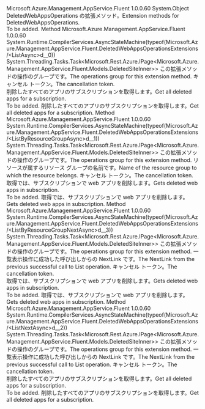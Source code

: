 <Type Name="DeletedWebAppsOperationsExtensions" FullName="Microsoft.Azure.Management.AppService.Fluent.DeletedWebAppsOperationsExtensions">
  <TypeSignature Language="C#" Value="public static class DeletedWebAppsOperationsExtensions" />
  <TypeSignature Language="ILAsm" Value=".class public auto ansi abstract sealed beforefieldinit DeletedWebAppsOperationsExtensions extends System.Object" />
  <TypeSignature Language="DocId" Value="T:Microsoft.Azure.Management.AppService.Fluent.DeletedWebAppsOperationsExtensions" />
  <TypeSignature Language="VB.NET" Value="Public Module DeletedWebAppsOperationsExtensions" />
  <TypeSignature Language="F#" Value="type DeletedWebAppsOperationsExtensions = class" />
  <AssemblyInfo>
    <AssemblyName>Microsoft.Azure.Management.AppService.Fluent</AssemblyName>
    <AssemblyVersion>1.0.0.60</AssemblyVersion>
  </AssemblyInfo>
  <Base>
    <BaseTypeName>System.Object</BaseTypeName>
  </Base>
  <Interfaces />
  <Docs>
    <summary>
            <span data-ttu-id="69d10-101">DeletedWebAppsOperations の拡張メソッド。</span><span class="sxs-lookup"><span data-stu-id="69d10-101">Extension methods for DeletedWebAppsOperations.</span></span>
            </summary>
    <remarks>To be added.</remarks>
  </Docs>
  <Members>
    <Member MemberName="ListAsync">
      <MemberSignature Language="C#" Value="public static System.Threading.Tasks.Task&lt;Microsoft.Rest.Azure.IPage&lt;Microsoft.Azure.Management.AppService.Fluent.Models.DeletedSiteInner&gt;&gt; ListAsync (this Microsoft.Azure.Management.AppService.Fluent.IDeletedWebAppsOperations operations, System.Threading.CancellationToken cancellationToken = null);" />
      <MemberSignature Language="ILAsm" Value=".method public static hidebysig class System.Threading.Tasks.Task`1&lt;class Microsoft.Rest.Azure.IPage`1&lt;class Microsoft.Azure.Management.AppService.Fluent.Models.DeletedSiteInner&gt;&gt; ListAsync(class Microsoft.Azure.Management.AppService.Fluent.IDeletedWebAppsOperations operations, valuetype System.Threading.CancellationToken cancellationToken) cil managed" />
      <MemberSignature Language="DocId" Value="M:Microsoft.Azure.Management.AppService.Fluent.DeletedWebAppsOperationsExtensions.ListAsync(Microsoft.Azure.Management.AppService.Fluent.IDeletedWebAppsOperations,System.Threading.CancellationToken)" />
      <MemberSignature Language="F#" Value="static member ListAsync : Microsoft.Azure.Management.AppService.Fluent.IDeletedWebAppsOperations * System.Threading.CancellationToken -&gt; System.Threading.Tasks.Task&lt;Microsoft.Rest.Azure.IPage&lt;Microsoft.Azure.Management.AppService.Fluent.Models.DeletedSiteInner&gt;&gt;" Usage="Microsoft.Azure.Management.AppService.Fluent.DeletedWebAppsOperationsExtensions.ListAsync (operations, cancellationToken)" />
      <MemberType>Method</MemberType>
      <AssemblyInfo>
        <AssemblyName>Microsoft.Azure.Management.AppService.Fluent</AssemblyName>
        <AssemblyVersion>1.0.0.60</AssemblyVersion>
      </AssemblyInfo>
      <Attributes>
        <Attribute>
          <AttributeName>System.Runtime.CompilerServices.AsyncStateMachine(typeof(Microsoft.Azure.Management.AppService.Fluent.DeletedWebAppsOperationsExtensions/&lt;ListAsync&gt;d__0))</AttributeName>
        </Attribute>
      </Attributes>
      <ReturnValue>
        <ReturnType>System.Threading.Tasks.Task&lt;Microsoft.Rest.Azure.IPage&lt;Microsoft.Azure.Management.AppService.Fluent.Models.DeletedSiteInner&gt;&gt;</ReturnType>
      </ReturnValue>
      <Parameters>
        <Parameter Name="operations" Type="Microsoft.Azure.Management.AppService.Fluent.IDeletedWebAppsOperations" RefType="this" />
        <Parameter Name="cancellationToken" Type="System.Threading.CancellationToken" />
      </Parameters>
      <Docs>
        <param name="operations">
            <span data-ttu-id="69d10-102">この拡張メソッドの操作のグループです。</span><span class="sxs-lookup"><span data-stu-id="69d10-102">The operations group for this extension method.</span></span>
            </param>
        <param name="cancellationToken">
            <span data-ttu-id="69d10-103">キャンセル トークン。</span><span class="sxs-lookup"><span data-stu-id="69d10-103">The cancellation token.</span></span>
            </param>
        <summary>
            <span data-ttu-id="69d10-104">削除したすべてのアプリのサブスクリプションを取得します。</span><span class="sxs-lookup"><span data-stu-id="69d10-104">Get all deleted apps for a subscription.</span></span>
            </summary>
        <returns>To be added.</returns>
        <remarks>
            <span data-ttu-id="69d10-105">削除したすべてのアプリのサブスクリプションを取得します。</span><span class="sxs-lookup"><span data-stu-id="69d10-105">Get all deleted apps for a subscription.</span></span>
            </remarks>
      </Docs>
    </Member>
    <Member MemberName="ListByResourceGroupAsync">
      <MemberSignature Language="C#" Value="public static System.Threading.Tasks.Task&lt;Microsoft.Rest.Azure.IPage&lt;Microsoft.Azure.Management.AppService.Fluent.Models.DeletedSiteInner&gt;&gt; ListByResourceGroupAsync (this Microsoft.Azure.Management.AppService.Fluent.IDeletedWebAppsOperations operations, string resourceGroupName, System.Threading.CancellationToken cancellationToken = null);" />
      <MemberSignature Language="ILAsm" Value=".method public static hidebysig class System.Threading.Tasks.Task`1&lt;class Microsoft.Rest.Azure.IPage`1&lt;class Microsoft.Azure.Management.AppService.Fluent.Models.DeletedSiteInner&gt;&gt; ListByResourceGroupAsync(class Microsoft.Azure.Management.AppService.Fluent.IDeletedWebAppsOperations operations, string resourceGroupName, valuetype System.Threading.CancellationToken cancellationToken) cil managed" />
      <MemberSignature Language="DocId" Value="M:Microsoft.Azure.Management.AppService.Fluent.DeletedWebAppsOperationsExtensions.ListByResourceGroupAsync(Microsoft.Azure.Management.AppService.Fluent.IDeletedWebAppsOperations,System.String,System.Threading.CancellationToken)" />
      <MemberSignature Language="F#" Value="static member ListByResourceGroupAsync : Microsoft.Azure.Management.AppService.Fluent.IDeletedWebAppsOperations * string * System.Threading.CancellationToken -&gt; System.Threading.Tasks.Task&lt;Microsoft.Rest.Azure.IPage&lt;Microsoft.Azure.Management.AppService.Fluent.Models.DeletedSiteInner&gt;&gt;" Usage="Microsoft.Azure.Management.AppService.Fluent.DeletedWebAppsOperationsExtensions.ListByResourceGroupAsync (operations, resourceGroupName, cancellationToken)" />
      <MemberType>Method</MemberType>
      <AssemblyInfo>
        <AssemblyName>Microsoft.Azure.Management.AppService.Fluent</AssemblyName>
        <AssemblyVersion>1.0.0.60</AssemblyVersion>
      </AssemblyInfo>
      <Attributes>
        <Attribute>
          <AttributeName>System.Runtime.CompilerServices.AsyncStateMachine(typeof(Microsoft.Azure.Management.AppService.Fluent.DeletedWebAppsOperationsExtensions/&lt;ListByResourceGroupAsync&gt;d__1))</AttributeName>
        </Attribute>
      </Attributes>
      <ReturnValue>
        <ReturnType>System.Threading.Tasks.Task&lt;Microsoft.Rest.Azure.IPage&lt;Microsoft.Azure.Management.AppService.Fluent.Models.DeletedSiteInner&gt;&gt;</ReturnType>
      </ReturnValue>
      <Parameters>
        <Parameter Name="operations" Type="Microsoft.Azure.Management.AppService.Fluent.IDeletedWebAppsOperations" RefType="this" />
        <Parameter Name="resourceGroupName" Type="System.String" />
        <Parameter Name="cancellationToken" Type="System.Threading.CancellationToken" />
      </Parameters>
      <Docs>
        <param name="operations">
            <span data-ttu-id="69d10-106">この拡張メソッドの操作のグループです。</span><span class="sxs-lookup"><span data-stu-id="69d10-106">The operations group for this extension method.</span></span>
            </param>
        <param name="resourceGroupName">
            <span data-ttu-id="69d10-107">リソースが属するリソース グループの名前です。</span><span class="sxs-lookup"><span data-stu-id="69d10-107">Name of the resource group to which the resource belongs.</span></span>
            </param>
        <param name="cancellationToken">
            <span data-ttu-id="69d10-108">キャンセル トークン。</span><span class="sxs-lookup"><span data-stu-id="69d10-108">The cancellation token.</span></span>
            </param>
        <summary>
            <span data-ttu-id="69d10-109">取得では、サブスクリプションで web アプリを削除します。</span><span class="sxs-lookup"><span data-stu-id="69d10-109">Gets deleted web apps in subscription.</span></span>
            </summary>
        <returns>To be added.</returns>
        <remarks>
            <span data-ttu-id="69d10-110">取得では、サブスクリプションで web アプリを削除します。</span><span class="sxs-lookup"><span data-stu-id="69d10-110">Gets deleted web apps in subscription.</span></span>
            </remarks>
      </Docs>
    </Member>
    <Member MemberName="ListByResourceGroupNextAsync">
      <MemberSignature Language="C#" Value="public static System.Threading.Tasks.Task&lt;Microsoft.Rest.Azure.IPage&lt;Microsoft.Azure.Management.AppService.Fluent.Models.DeletedSiteInner&gt;&gt; ListByResourceGroupNextAsync (this Microsoft.Azure.Management.AppService.Fluent.IDeletedWebAppsOperations operations, string nextPageLink, System.Threading.CancellationToken cancellationToken = null);" />
      <MemberSignature Language="ILAsm" Value=".method public static hidebysig class System.Threading.Tasks.Task`1&lt;class Microsoft.Rest.Azure.IPage`1&lt;class Microsoft.Azure.Management.AppService.Fluent.Models.DeletedSiteInner&gt;&gt; ListByResourceGroupNextAsync(class Microsoft.Azure.Management.AppService.Fluent.IDeletedWebAppsOperations operations, string nextPageLink, valuetype System.Threading.CancellationToken cancellationToken) cil managed" />
      <MemberSignature Language="DocId" Value="M:Microsoft.Azure.Management.AppService.Fluent.DeletedWebAppsOperationsExtensions.ListByResourceGroupNextAsync(Microsoft.Azure.Management.AppService.Fluent.IDeletedWebAppsOperations,System.String,System.Threading.CancellationToken)" />
      <MemberSignature Language="F#" Value="static member ListByResourceGroupNextAsync : Microsoft.Azure.Management.AppService.Fluent.IDeletedWebAppsOperations * string * System.Threading.CancellationToken -&gt; System.Threading.Tasks.Task&lt;Microsoft.Rest.Azure.IPage&lt;Microsoft.Azure.Management.AppService.Fluent.Models.DeletedSiteInner&gt;&gt;" Usage="Microsoft.Azure.Management.AppService.Fluent.DeletedWebAppsOperationsExtensions.ListByResourceGroupNextAsync (operations, nextPageLink, cancellationToken)" />
      <MemberType>Method</MemberType>
      <AssemblyInfo>
        <AssemblyName>Microsoft.Azure.Management.AppService.Fluent</AssemblyName>
        <AssemblyVersion>1.0.0.60</AssemblyVersion>
      </AssemblyInfo>
      <Attributes>
        <Attribute>
          <AttributeName>System.Runtime.CompilerServices.AsyncStateMachine(typeof(Microsoft.Azure.Management.AppService.Fluent.DeletedWebAppsOperationsExtensions/&lt;ListByResourceGroupNextAsync&gt;d__3))</AttributeName>
        </Attribute>
      </Attributes>
      <ReturnValue>
        <ReturnType>System.Threading.Tasks.Task&lt;Microsoft.Rest.Azure.IPage&lt;Microsoft.Azure.Management.AppService.Fluent.Models.DeletedSiteInner&gt;&gt;</ReturnType>
      </ReturnValue>
      <Parameters>
        <Parameter Name="operations" Type="Microsoft.Azure.Management.AppService.Fluent.IDeletedWebAppsOperations" RefType="this" />
        <Parameter Name="nextPageLink" Type="System.String" />
        <Parameter Name="cancellationToken" Type="System.Threading.CancellationToken" />
      </Parameters>
      <Docs>
        <param name="operations">
            <span data-ttu-id="69d10-111">この拡張メソッドの操作のグループです。</span><span class="sxs-lookup"><span data-stu-id="69d10-111">The operations group for this extension method.</span></span>
            </param>
        <param name="nextPageLink">
            <span data-ttu-id="69d10-112">一覧表示操作に成功した呼び出しからの NextLink です。</span><span class="sxs-lookup"><span data-stu-id="69d10-112">The NextLink from the previous successful call to List operation.</span></span>
            </param>
        <param name="cancellationToken">
            <span data-ttu-id="69d10-113">キャンセル トークン。</span><span class="sxs-lookup"><span data-stu-id="69d10-113">The cancellation token.</span></span>
            </param>
        <summary>
            <span data-ttu-id="69d10-114">取得では、サブスクリプションで web アプリを削除します。</span><span class="sxs-lookup"><span data-stu-id="69d10-114">Gets deleted web apps in subscription.</span></span>
            </summary>
        <returns>To be added.</returns>
        <remarks>
            <span data-ttu-id="69d10-115">取得では、サブスクリプションで web アプリを削除します。</span><span class="sxs-lookup"><span data-stu-id="69d10-115">Gets deleted web apps in subscription.</span></span>
            </remarks>
      </Docs>
    </Member>
    <Member MemberName="ListNextAsync">
      <MemberSignature Language="C#" Value="public static System.Threading.Tasks.Task&lt;Microsoft.Rest.Azure.IPage&lt;Microsoft.Azure.Management.AppService.Fluent.Models.DeletedSiteInner&gt;&gt; ListNextAsync (this Microsoft.Azure.Management.AppService.Fluent.IDeletedWebAppsOperations operations, string nextPageLink, System.Threading.CancellationToken cancellationToken = null);" />
      <MemberSignature Language="ILAsm" Value=".method public static hidebysig class System.Threading.Tasks.Task`1&lt;class Microsoft.Rest.Azure.IPage`1&lt;class Microsoft.Azure.Management.AppService.Fluent.Models.DeletedSiteInner&gt;&gt; ListNextAsync(class Microsoft.Azure.Management.AppService.Fluent.IDeletedWebAppsOperations operations, string nextPageLink, valuetype System.Threading.CancellationToken cancellationToken) cil managed" />
      <MemberSignature Language="DocId" Value="M:Microsoft.Azure.Management.AppService.Fluent.DeletedWebAppsOperationsExtensions.ListNextAsync(Microsoft.Azure.Management.AppService.Fluent.IDeletedWebAppsOperations,System.String,System.Threading.CancellationToken)" />
      <MemberSignature Language="F#" Value="static member ListNextAsync : Microsoft.Azure.Management.AppService.Fluent.IDeletedWebAppsOperations * string * System.Threading.CancellationToken -&gt; System.Threading.Tasks.Task&lt;Microsoft.Rest.Azure.IPage&lt;Microsoft.Azure.Management.AppService.Fluent.Models.DeletedSiteInner&gt;&gt;" Usage="Microsoft.Azure.Management.AppService.Fluent.DeletedWebAppsOperationsExtensions.ListNextAsync (operations, nextPageLink, cancellationToken)" />
      <MemberType>Method</MemberType>
      <AssemblyInfo>
        <AssemblyName>Microsoft.Azure.Management.AppService.Fluent</AssemblyName>
        <AssemblyVersion>1.0.0.60</AssemblyVersion>
      </AssemblyInfo>
      <Attributes>
        <Attribute>
          <AttributeName>System.Runtime.CompilerServices.AsyncStateMachine(typeof(Microsoft.Azure.Management.AppService.Fluent.DeletedWebAppsOperationsExtensions/&lt;ListNextAsync&gt;d__2))</AttributeName>
        </Attribute>
      </Attributes>
      <ReturnValue>
        <ReturnType>System.Threading.Tasks.Task&lt;Microsoft.Rest.Azure.IPage&lt;Microsoft.Azure.Management.AppService.Fluent.Models.DeletedSiteInner&gt;&gt;</ReturnType>
      </ReturnValue>
      <Parameters>
        <Parameter Name="operations" Type="Microsoft.Azure.Management.AppService.Fluent.IDeletedWebAppsOperations" RefType="this" />
        <Parameter Name="nextPageLink" Type="System.String" />
        <Parameter Name="cancellationToken" Type="System.Threading.CancellationToken" />
      </Parameters>
      <Docs>
        <param name="operations">
            <span data-ttu-id="69d10-116">この拡張メソッドの操作のグループです。</span><span class="sxs-lookup"><span data-stu-id="69d10-116">The operations group for this extension method.</span></span>
            </param>
        <param name="nextPageLink">
            <span data-ttu-id="69d10-117">一覧表示操作に成功した呼び出しからの NextLink です。</span><span class="sxs-lookup"><span data-stu-id="69d10-117">The NextLink from the previous successful call to List operation.</span></span>
            </param>
        <param name="cancellationToken">
            <span data-ttu-id="69d10-118">キャンセル トークン。</span><span class="sxs-lookup"><span data-stu-id="69d10-118">The cancellation token.</span></span>
            </param>
        <summary>
            <span data-ttu-id="69d10-119">削除したすべてのアプリのサブスクリプションを取得します。</span><span class="sxs-lookup"><span data-stu-id="69d10-119">Get all deleted apps for a subscription.</span></span>
            </summary>
        <returns>To be added.</returns>
        <remarks>
            <span data-ttu-id="69d10-120">削除したすべてのアプリのサブスクリプションを取得します。</span><span class="sxs-lookup"><span data-stu-id="69d10-120">Get all deleted apps for a subscription.</span></span>
            </remarks>
      </Docs>
    </Member>
  </Members>
</Type>